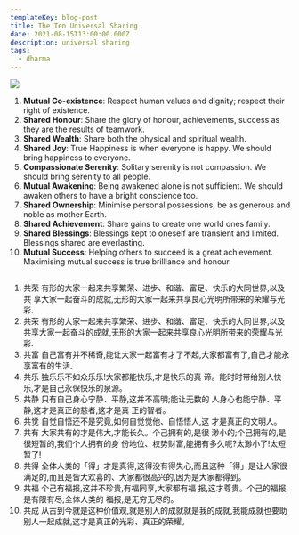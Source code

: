 ```yaml
---
templateKey: blog-post
title: The Ten Universal Sharing
date: 2021-08-15T13:00:00.000Z
description: universal sharing
tags:
  - dharma
---
```

![](/img/pencils.jpg)

1. **Mutual Co-existence**: Respect human values and dignity; respect their right of existence.
2. **Shared Honour**: Share the glory of honour, achievements, success as they are the results of teamwork.
3. **Shared Wealth**: Share both the physical and spiritual wealth.
4. **Shared Joy**: True Happiness is when everyone is happy. We should bring happiness to everyone.
5. **Compassionate Serenity**: Solitary serenity is not compassion. We should bring serenity to all people.
6. **Mutual Awakening**: Being awakened alone is not sufficient. We should awaken others to have a bright conscience too.
7. **Shared Ownership**: Minimise personal possessions, be as generous and noble as mother Earth.
8. **Shared Achievement**: Share gains to create one world ones family.
9. **Shared Blessings**: Blessings kept to oneself are transient and limited. Blessings shared are everlasting.
10. **Mutual Success**: Helping others to succeed is a great achievement. Maximising mutual success is true brilliance and honour.


```

```

1. 共荣 有形的大家一起来共享繁荣、进步、和谐、富足、快乐的大同世界,以及共
   享大家一起奋斗的成就,无形的大家一起来共享良心光明所带来的荣耀与光彩.
2. 共荣 有形的大家一起来共享繁荣、进步、和谐、富足、快乐的大同世界,以及共享大家一起奋斗的成就,无形的大家一起来共享良心光明所带来的荣耀与光彩.
3. 共富 自己富有并不稀奇,能让大家一起富有才了不起,大家都富有了,自己才能永享富有的生活.
4. 共乐 独乐乐不如众乐乐!大家都能快乐,才是快乐的真 谛。能时时带给别人快乐,才是自己永保快乐的泉源。
5. 共静 只有自己身心宁静、平静,这并不高明;能让无数的 人身心也能宁静、平静,这才是真正的慈者,这才是真 正的智者。
6. 共觉 自觉自悟还不是究竟,如何自觉觉他、自悟悟人,这 才是真正的文明人。
7. 共有 大家共有的才是伟大,才能长久。个己拥有的,是很 渺小的;个己拥有的,是很短暂的,我们个人拥有的身 份地位、权势财富,能拥有多久呢?太渺小了!太短暂了!
8. 共得 全体人类的「得」才是真得,这得没有得失心,而且这种「得」是让人家很满足的,而且是皆大欢喜的、大家都很高兴的,因为是大家都得到。
9. 共福 个己有福报,这并不珍贵,有福同享,大家都有福 报,这才尊贵。个己的福报,是有限有尽;全体人类的 福报,是无穷无尽的。
10. 共成 从古到今就是这种价值观,就是别人的成就就是我的成就,我能成就也要助别人一起成就,这才是真正的光彩、真正的荣耀。
